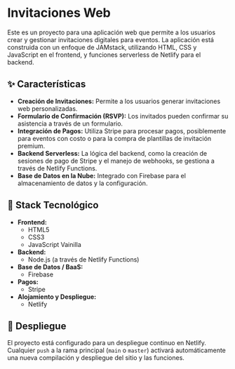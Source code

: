 # Invitaciones Web

Este es un proyecto para una aplicación web que permite a los usuarios crear y gestionar invitaciones digitales para eventos. La aplicación está construida con un enfoque de JAMstack, utilizando HTML, CSS y JavaScript en el frontend, y funciones serverless de Netlify para el backend.

## ✨ Características

*   **Creación de Invitaciones:** Permite a los usuarios generar invitaciones web personalizadas.
*   **Formulario de Confirmación (RSVP):** Los invitados pueden confirmar su asistencia a través de un formulario.
*   **Integración de Pagos:** Utiliza Stripe para procesar pagos, posiblemente para eventos con costo o para la compra de plantillas de invitación premium.
*   **Backend Serverless:** La lógica del backend, como la creación de sesiones de pago de Stripe y el manejo de webhooks, se gestiona a través de Netlify Functions.
*   **Base de Datos en la Nube:** Integrado con Firebase para el almacenamiento de datos y la configuración.

## 🚀 Stack Tecnológico

*   **Frontend:**
    *   HTML5
    *   CSS3
    *   JavaScript Vainilla
*   **Backend:**
    *   Node.js (a través de Netlify Functions)
*   **Base de Datos / BaaS:**
    *   Firebase
*   **Pagos:**
    *   Stripe
*   **Alojamiento y Despliegue:**
    *   Netlify

## 🚀 Despliegue

El proyecto está configurado para un despliegue continuo en Netlify. Cualquier `push` a la rama principal (`main` o `master`) activará automáticamente una nueva compilación y despliegue del sitio y las funciones.
